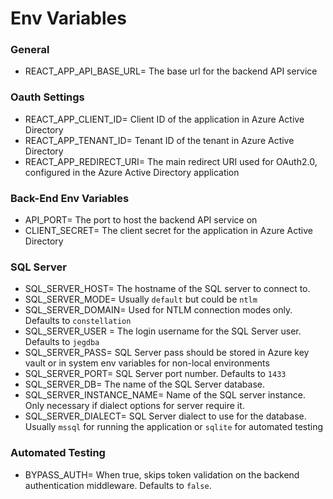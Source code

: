 # Env Variables
### General 
* REACT_APP_API_BASE_URL= The base url for the backend API service

### Oauth Settings
* REACT_APP_CLIENT_ID= Client ID of the application in Azure Active Directory
* REACT_APP_TENANT_ID= Tenant ID of the tenant in Azure Active Directory
* REACT_APP_REDIRECT_URI= The main redirect URI used for OAuth2.0, configured in the Azure Active Directory application

### Back-End Env Variables
* API_PORT= The port to host the backend API service on
* CLIENT_SECRET= The client secret for the application in Azure Active Directory

### SQL Server
* SQL_SERVER_HOST= The hostname of the SQL server to connect to.
* SQL_SERVER_MODE= Usually `default` but could be `ntlm`
* SQL_SERVER_DOMAIN= Used for NTLM connection modes only. Defaults to `constellation`
* SQL_SERVER_USER = The login username for the SQL Server user. Defaults to `jegdba`
* SQL_SERVER_PASS= SQL Server pass should be stored in Azure key vault or in system env variables for non-local environments
* SQL_SERVER_PORT= SQL Server port number. Defaults to `1433`
* SQL_SERVER_DB= The name of the SQL Server database. 
* SQL_SERVER_INSTANCE_NAME= Name of the SQL server instance. Only necessary if dialect options for server require it.
* SQL_SERVER_DIALECT= SQL Server dialect to use for the database. Usually `mssql` for running the application or `sqlite` for automated testing

### Automated Testing
* BYPASS_AUTH= When true, skips token validation on the backend authentication middleware. Defaults to `false`. 